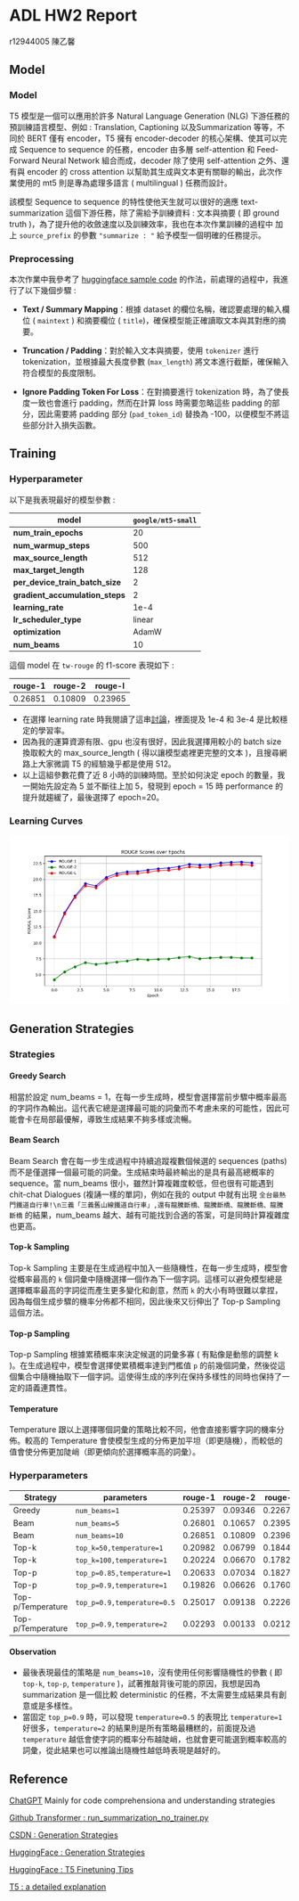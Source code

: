 # ADL HW2 Report

r12944005 陳乙馨

## Model

### Model

T5 模型是一個可以應用於許多 Natural Language Generation (NLG) 下游任務的預訓練語言模型、例如 : Translation, Captioning 以及Summarization 等等，不同於 BERT 僅有 encoder，T5 擁有 encoder-decoder 的核心架構、使其可以完成 Sequence to sequence 的任務，encoder 由多層 self-attention 和 Feed-Forward Neural Network 組合而成，decoder 除了使用 self-attention 之外、還有與 encoder 的 cross attention 以幫助其生成與文本更有關聯的輸出，此次作業使用的 mt5 則是專為處理多語言 ( multilingual ) 任務而設計。

該模型 Sequence to sequence 的特性使他天生就可以很好的適應 text-summarization 這個下游任務，除了需給予訓練資料 : 文本與摘要 ( 即 ground truth )，為了提升他的收斂速度以及訓練效率，我也在本次作業訓練的過程中 加上 `source_prefix` 的參數 `"summarize : "` 給予模型一個明確的任務提示。

### Preprocessing

本次作業中我參考了 [huggingface sample code](https://github.com/huggingface/transformers/blob/main/examples/pytorch/summarization/run_summarization_no_trainer.py) 的作法，前處理的過程中，我進行了以下幾個步驟 : 

- **Text / Summary Mapping**：根據 dataset 的欄位名稱，確認要處理的輸入欄位 ( `maintext` ) 和摘要欄位 ( `title`)，確保模型能正確讀取文本與其對應的摘要。

- **Truncation / Padding**：對於輸入文本與摘要，使用 `tokenizer` 進行 tokenization，並根據最大長度參數 (`max_length`) 將文本進行截斷，確保輸入符合模型的長度限制。

- **Ignore Padding Token For Loss**：在對摘要進行 tokenization 時，為了使長度一致也會進行 padding，然而在計算 loss 時需要忽略這些 padding 的部分，因此需要將 padding 部分 (`pad_token_id`) 替換為 -100，以便模型不將這些部分計入損失函數。

## Training

### Hyperparameter

以下是我表現最好的模型參數 : 

| model                           | `google/mt5-small` |
| ------------------------------- | ------------------ |
| **num_train_epochs**            | 20                 |
| **num_warmup_steps**            | 500                |
| **max_source_length**           | 512                |
| **max_target_length**           | 128                |
| **per_device_train_batch_size** | 2                  |
| **gradient_accumulation_steps** | 2                  |
| **learning_rate**               | 1e-4               |
| **lr_scheduler_type**           | linear             |
| **optimization**                | AdamW              |
| **num_beams**                   | 10                 |

這個 model 在 `tw-rouge` 的 f1-score 表現如下 : 

| rouge-1 | rouge-2 | rouge-l |
| ------- | ------- | ------- |
| 0.26851 | 0.10809 | 0.23965 |

* 在選擇 learning rate 時我閱讀了這串[討論](https://discuss.huggingface.co/t/t5-finetuning-tips/684)，裡面提及 1e-4 和 3e-4 是比較穩定的學習率。
* 因為我的運算資源有限、gpu 也沒有很好，因此我選擇用較小的 batch size 換取較大的 max_source_length ( 得以讓模型處裡更完整的文本 )，且搜尋網路上大家微調 T5 的經驗幾乎都是使用 512。
* 以上這組參數花費了近 8 小時的訓練時間。至於如何決定 epoch 的數量，我一開始先設定為 5 並不斷往上加 5，發現到 epoch = 15 時 performance 的提升就趨緩了，最後選擇了 epoch=20。

### Learning Curves

![](https://github.com/I-hsin-Chen/NTU-ADL-HW2-2024Fall/blob/main/curve.png)

## Generation Strategies

### Strategies

#### **Greedy Search**

相當於設定 num_beams = 1，在每一步生成時，模型會選擇當前步驟中概率最高的字詞作為輸出。這代表它總是選擇最可能的詞彙而不考慮未來的可能性，因此可能會卡在局部最優解，導致生成結果不夠多樣或流暢。

#### **Beam Search**

Beam Search 會在每一步生成過程中持續追蹤複數個候選的 sequences (paths) 而不是僅選擇一個最可能的詞彙。生成結束時最終輸出的是具有最高總概率的 sequence。當 num_beams 很小，雖然計算複雜度較低，但也很有可能遇到 chit-chat Dialogues (複誦一樣的單詞)，例如在我的 output 中就有出現 `全台最熱門鐵道自行車!\n三義「三義舊山線鐵道自行車」,還有龍騰斷橋、龍騰斷橋、龍騰斷橋、龍騰斷橋` 的結果，num_beams 越大、越有可能找到合適的答案，可是同時計算複雜度也更高。

#### **Top-k Sampling**

Top-k Sampling 主要是在生成過程中加入一些隨機性，在每一步生成時，模型會從概率最高的 `k` 個詞彙中隨機選擇一個作為下一個字詞。這樣可以避免模型總是選擇概率最高的字詞從而產生更多變化和創意，然而 `k` 的大小有時很難以拿捏，因為每個生成步驟的機率分佈都不相同，因此後來又衍伸出了 Top-p Sampling 這個方法。

#### **Top-p Sampling**

Top-p Sampling 根據累積概率來決定候選的詞彙多寡 ( 有點像是動態的調整 k )。在生成過程中，模型會選擇使累積概率達到門檻值 `p` 的前幾個詞彙，然後從這個集合中隨機抽取下一個字詞。這使得生成的序列在保持多樣性的同時也保持了一定的語義連貫性。

#### **Temperature**

Temperature 跟以上選擇哪個詞彙的策略比較不同，他會直接影響字詞的機率分佈。較高的 Temperature 會使模型生成的分佈更加平坦（即更隨機），而較低的值會使分佈更加陡峭（即更傾向於選擇概率高的詞彙）。

### Hyperparameters

| Strategy          | parameters                  | rouge-1 | rouge-2 | rouge-l |
| ----------------- | --------------------------- | ------- | ------- | ------- |
| Greedy            | `num_beams=1`               | 0.25397 | 0.09346 | 0.22671 |
| Beam              | `num_beams=5`               | 0.26801 | 0.10657 | 0.23954 |
| Beam              | `num_beams=10`              | 0.26851 | 0.10809 | 0.23965 |
| Top-k             | `top_k=50,temperature=1`    | 0.20982 | 0.06799 | 0.18445 |
| Top-k             | `top_k=100,temperature=1`   | 0.20224 | 0.06670 | 0.17828 |
| Top-p             | `top_p=0.85,temperature=1`  | 0.20633 | 0.07034 | 0.18276 |
| Top-p             | `top_p=0.9,temperature=1`   | 0.19826 | 0.06626 | 0.17609 |
| Top-p/Temperature | `top_p=0.9,temperature=0.5` | 0.25017 | 0.09138 | 0.22269 |
| Top-p/Temperature | `top_p=0.9,temperature=2`   | 0.02293 | 0.00133 | 0.02120 |

#### Observation

* 最後表現最佳的策略是 `num_beams=10`，沒有使用任何影響隨機性的參數 ( 即`top-k`, `top-p`, `temperature` )，試著推敲背後可能的原因，我想是因為 summarization 是一個比較 deterministic 的任務，不太需要生成結果具有創意或是多樣性。
* 當固定 `top_p=0.9` 時，可以發現 `temperature=0.5` 的表現比 `temperature=1` 好很多，`temperature=2` 的結果則是所有策略最糟糕的，前面提及過 `temperature` 越低會使字詞的概率分布越陡峭，也就會更可能選到概率較高的詞彙，從此結果也可以推論出隨機性越低時表現是越好的。

## Reference

[ChatGPT](https://chatgpt.com/) Mainly for code comprehensiona and understanding strategies

[Github Transformer : run_summarization_no_trainer.py](https://github.com/huggingface/transformers/blob/main/examples/pytorch/summarization/run_summarization_no_trainer.py)

[CSDN : Generation Strategies](https://blog.csdn.net/muyao987/article/details/125917234)

[HuggingFace : Generation Strategies](https://huggingface.co/docs/transformers/generation_strategies)

[HuggingFace : T5 Finetuning Tips](https://discuss.huggingface.co/t/t5-finetuning-tips/684/6)

[T5 : a detailed explanation](https://medium.com/analytics-vidhya/t5-a-detailed-explanation-a0ac9bc53e51)
